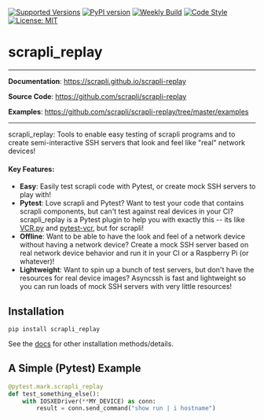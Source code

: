 [![Supported Versions](https://img.shields.io/pypi/pyversions/scrapli-replay.svg)](https://pypi.org/project/scrapli-replay)
[![PyPI version](https://badge.fury.io/py/scrapli-replay.svg)](https://badge.fury.io/py/scrapli-replay)
[![Weekly Build](https://github.com/scrapli/scrapli-replay/workflows/Weekly%20Build/badge.svg)](https://github.com/scrapli/scrapli-replay/actions?query=workflow%3A%22Weekly+Build%22)
[![Code Style](https://img.shields.io/badge/code%20style-black-000000.svg)](https://github.com/ambv/black)
[![License: MIT](https://img.shields.io/badge/License-MIT-blueviolet.svg)](https://opensource.org/licenses/MIT)

scrapli_replay
==============

---

**Documentation**: <a href="https://scrapli.github.io/scrapli-replay" target="_blank">https://scrapli.github.io/scrapli-replay</a>

**Source Code**: <a href="https://github.com/scrapli/scrapli-replay" target="_blank">https://github.com/scrapli/scrapli-replay</a>

**Examples**: <a href="https://github.com/scrapli/scrapli-replay/tree/master/examples" target="_blank">https://github.com/scrapli/scrapli-replay/tree/master/examples</a>

---

scrapli_replay: Tools to enable easy testing of scrapli programs and to create semi-interactive SSH servers that 
look and feel like "real" network devices!


#### Key Features:

- __Easy__: Easily test scrapli code with Pytest, or create mock SSH servers to play with!
- __Pytest__: Love scrapli and Pytest? Want to test your code that contains scrapli components, but can't test 
  against real devices in your CI? scrapli_replay is a Pytest plugin to help you with exactly this -- its like 
  [VCR.py](https://vcrpy.readthedocs.io/en/latest/) and [pytest-vcr](http://pytest-vcr.readthedocs.io/en/latest/), but for scrapli!
- __Offline__: Want to be able to have the look and feel of a network device without having a network device? Create 
  a mock SSH server based on real network device behavior and run it in your CI or a Raspberry Pi (or whatever)!
- __Lightweight__: Want to spin up a bunch of test servers, but don't have the resources for real device images? 
  Asyncssh is fast and lightweight so you can run loads of mock SSH servers with very little resources!


## Installation

```
pip install scrapli_replay
```

See the [docs](https://carlmontanari.github.io/scrapli/user_guide/installation) for other installation methods/details.



## A Simple (Pytest) Example

```python
@pytest.mark.scrapli_replay
def test_something_else():
    with IOSXEDriver(**MY_DEVICE) as conn:
        result = conn.send_command("show run | i hostname")
```

